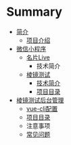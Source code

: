 # Summary

* [简介](README.md)
  * [项目介绍](xiang-mu-jie-shao.md)
* [微信小程序](wei-xin-xiao-cheng-xu.md)
  * [名片Live](wei-xin-xiao-cheng-xu/ming-pian-live.md)
    * 技术简介
  * [棱镜测试](wei-xin-xiao-cheng-xu/leng-jing-ce-shi.md)
    * [技术简介](wei-xin-xiao-cheng-xu/leng-jing-ce-shi/ji-zhu-jian-jie.md)
    * [项目目录](wei-xin-xiao-cheng-xu/leng-jing-ce-shi/xiang-mu-mu-lu.md)
* [棱镜测试后台管理](hou-tai-guan-li.md)
  * [vue-cli配置](hou-tai-guan-li/vue-clipei-zhi.md)
  * [项目目录](hou-tai-guan-li/xiang-mu-mu-lu.md)
  * 注意事项
  * [常见问题](hou-tai-guan-li/chang-jian-wen-ti.md)

